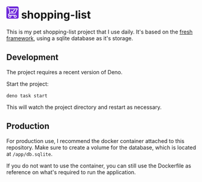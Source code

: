 # <img src="https://raw.githubusercontent.com/craftamap/shopping-list/master/static/icon.svg" width="32" height="32"> shopping-list

This is my pet shopping-list project that I use daily. It's based on the
[fresh framework](https://fresh.deno.dev/docs/introduction), using a sqlite
database as it's storage.

## Development

The project requires a recent version of Deno.

Start the project:

```
deno task start
```

This will watch the project directory and restart as necessary.

## Production

For production use, I recommend the docker container attached to this
repository. Make sure to create a volume for the database, which is located at
`/app/db.sqlite`.

If you do not want to use the container, you can still use the Dockerfile as
reference on what's required to run the application.
